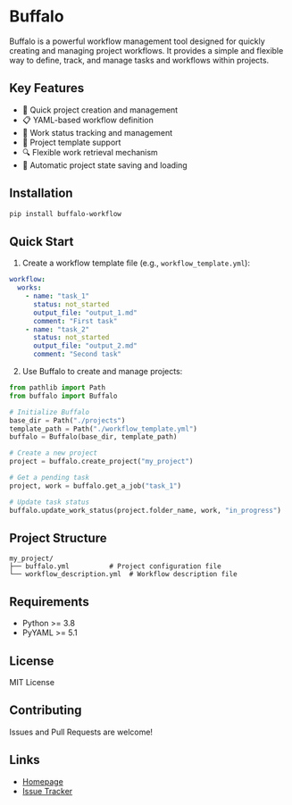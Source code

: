 # Buffalo

Buffalo is a powerful workflow management tool designed for quickly creating and managing project workflows. It provides a simple and flexible way to define, track, and manage tasks and workflows within projects.

## Key Features

- 🚀 Quick project creation and management
- 📋 YAML-based workflow definition
- 🔄 Work status tracking and management
- 📁 Project template support
- 🔍 Flexible work retrieval mechanism
- 💾 Automatic project state saving and loading

## Installation

```bash
pip install buffalo-workflow
```

## Quick Start

1. Create a workflow template file (e.g., `workflow_template.yml`):

```yaml
workflow:
  works:
    - name: "task_1"
      status: not_started
      output_file: "output_1.md"
      comment: "First task"
    - name: "task_2"
      status: not_started
      output_file: "output_2.md"
      comment: "Second task"
```

2. Use Buffalo to create and manage projects:

```python
from pathlib import Path
from buffalo import Buffalo

# Initialize Buffalo
base_dir = Path("./projects")
template_path = Path("./workflow_template.yml")
buffalo = Buffalo(base_dir, template_path)

# Create a new project
project = buffalo.create_project("my_project")

# Get a pending task
project, work = buffalo.get_a_job("task_1")

# Update task status
buffalo.update_work_status(project.folder_name, work, "in_progress")
```

## Project Structure

```
my_project/
├── buffalo.yml          # Project configuration file
└── workflow_description.yml  # Workflow description file
```

## Requirements

- Python >= 3.8
- PyYAML >= 5.1

## License

MIT License

## Contributing

Issues and Pull Requests are welcome!

## Links

- [Homepage](https://github.com/wengzhiwen/buffalo)
- [Issue Tracker](https://github.com/wengzhiwen/buffalo/issues)

